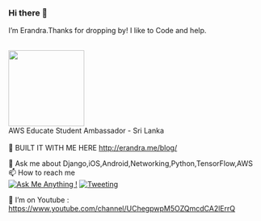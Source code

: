 ### Hi there 👋

<!--
**chiCKson/chiCKson** is a ✨ _special_ ✨ repository because its `README.md` (this file) appears on your GitHub profile.

Here are some ideas to get you started:

- 🔭 I’m currently working on ...
- 🌱 I’m currently learning ...
- 👯 I’m looking to collaborate on ...
- 🤔 I’m looking for help with ...
- 💬 Ask me about ...
- 📫 How to reach me: ...
- 😄 Pronouns: ...
- ⚡ Fun fact: ...
-->
 I’m Erandra.Thanks for dropping by! I like to Code and help.<br><br>
 
  <img src="http://d0.awsstatic.com/Digital%20Marketing/House/temp/logo_aws-educate_light.png" width="150"/><br>
  AWS Educate Student Ambassador - Sri Lanka<br><br>
 🌱 BUILT IT WITH ME HERE http://erandra.me/blog/
 <br>

💬 Ask me about Django,iOS,Android,Networking,Python,TensorFlow,AWS <br>
📫 How to reach me<br>
[![Ask Me Anything !](https://img.shields.io/badge/Ask%20me-anything-1abc9c.svg)](https://www.facebook.com/erandraj) [![Tweeting](https://img.shields.io/twitter/url/http/shields.io.svg?style=social)](https://twitter.com/era_ndra)

🤔 I’m on Youtube : https://www.youtube.com/channel/UChegpwpM5OZQmcdCA2lErrQ
